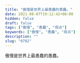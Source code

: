```yaml
---
title: "傲慢是世界上最愚蠢的愚蠢。"
date: 2021-08-07T19:12:42+08:00
hidden: false
draft: false
tags: ["傲慢", "愚蠢", "观点"]
keywords: ["傲慢", "愚蠢", "观点"]
description: ""
slug: "0702"
---
```


傲慢是世界上最愚蠢的愚蠢。